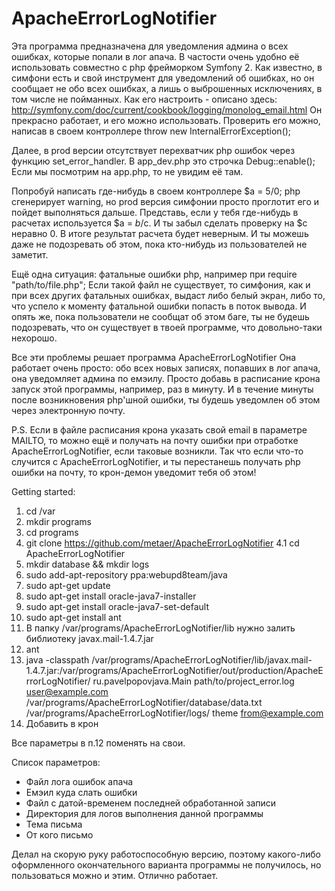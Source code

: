 ApacheErrorLogNotifier
======================
Эта программа предназначена для уведомления админа о всех ошибках, которые попали в лог апача.
В частости очень удобно её использовать совместно с php фрейморком Symfony 2.
Как известно, в симфони есть и свой инструмент для уведомлений об ошибках, но он сообщает не обо всех ошибках, а лишь о выброшенных исключениях, в том числе не пойманных.
Как его настроить - описано здесь:
http://symfony.com/doc/current/cookbook/logging/monolog_email.html
Он прекрасно работает, и его можно использовать.
Проверить его можно, написав в своем контроллере throw new InternalErrorException();

Далее, в prod версии отсутствует перехватчик php ошибок через функцию set_error_handler. В app_dev.php это строчка
Debug::enable();
Если мы посмотрим на app.php, то не увидим её там.

Попробуй написать где-нибудь в своем контроллере $a = 5/0;
php сгенерирует warning, но prod версия симфонии просто проглотит его и пойдет выполняться дальше.
Представь, если у тебя где-нибудь в расчетах используется $a = $b/$c. И ты забыл сделать проверку на $c неравно 0.
В итоге результат расчета будет неверным. И ты можешь даже не подозревать об этом, пока кто-нибудь из пользователей не заметит.

Ещё одна ситуация: фатальные ошибки php, например при require "path/to/file.php";
Если такой файл не существует, то симфония, как и при всех других фатальных ошибках, выдаст либо белый экран, либо то, что успело к моменту фатальной ошибки попасть в поток вывода.
И опять же, пока пользователи не сообщат об этом баге, ты не будешь подозревать, что он существует в твоей программе, что довольно-таки нехорошо.

Все эти проблемы решает программа ApacheErrorLogNotifier
Она работает очень просто: обо всех новых записях, попавших в лог апача, она уведомляет админа по емэилу.
Просто добавь в расписание крона запуск этой программы, например, раз в минуту. И в течение минуты после возникновения php'шной ошибки, ты будешь уведомлен об этом через электронную почту.

P.S. Если в файле расписания крона указать свой email в параметре MAILTO, то можно ещё и получать на почту ошибки при отработке ApacheErrorLogNotifier, если таковые возникли.
Так что если что-то случится с ApacheErrorLogNotifier, и ты перестанешь получать php ошибки на почту, то крон-демон уведомит тебя об этом!

Getting started:

1. cd /var
2. mkdir programs
3. cd programs
4. git clone https://github.com/metaer/ApacheErrorLogNotifier
4.1 cd ApacheErrorLogNotifier
5. mkdir database && mkdir logs
6. sudo add-apt-repository ppa:webupd8team/java
7. sudo apt-get update
8. sudo apt-get install oracle-java7-installer
9. sudo apt-get install oracle-java7-set-default
10. sudo apt-get install ant
11. В папку /var/programs/ApacheErrorLogNotifier/lib нужно залить библиотеку javax.mail-1.4.7.jar
11. ant
12. java -classpath /var/programs/ApacheErrorLogNotifier/lib/javax.mail-1.4.7.jar:/var/programs/ApacheErrorLogNotifier/out/production/ApacheErrorLogNotifier/ ru.pavelpopovjava.Main path/to/project_error.log user@example.com /var/programs/ApacheErrorLogNotifier/database/data.txt /var/programs/ApacheErrorLogNotifier/logs/ theme from@example.com
13. Добавить в крон

Все параметры в п.12 поменять на свои.

Список параметров:

- Файл лога ошибок апача
- Емэил куда слать ошибки
- Файл с датой-временем последней обработанной записи
- Директория для логов выполнения данной программы
- Тема письма
- От кого письмо

Делал на скорую руку работоспособную версию, поэтому какого-либо оформленного окончательного варианта программы не получилось, но пользоваться можно и этим. Отлично работает.
